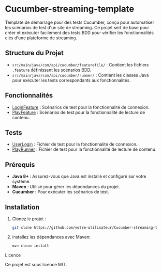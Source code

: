 # Cucumber-streaming-template

Template de démarrage pour des tests Cucumber, conçu pour automatiser les scénarios de test d'un site de streaming. Ce projet sert de base pour créer et exécuter facilement des tests BDD pour vérifier les fonctionnalités clés d'une plateforme de streaming.

## Structure du Projet

- `src/main/java/com/api/cucumber/featurefile/` : Contient les fichiers `.feature` définissant les scénarios BDD.
- `src/main/java/com/api/cucumber/runner/` : Contient les classes Java pour exécuter les tests correspondants aux fonctionnalités.

## Fonctionnalités

- [LoginFeature](src/main/java/com/api/cucumber/featurefile/LoginFeature.feature) : Scénarios de test pour la fonctionnalité de connexion.
- [PlayFeature](src/main/java/com/api/cucumber/featurefile/PlayFeature.feature) : Scénarios de test pour la fonctionnalité de lecture de contenu.

## Tests

- [UserLogin](src/main/java/com/api/cucumber/runner/UserLogin.java) : Fichier de test pour la fonctionnalité de connexion.
- [PlayRunner](src/main/java/com/api/cucumber/runner/PlayRunner.java) : Fichier de test pour la fonctionnalité de lecture de contenu.

## Prérequis

- **Java 8+** : Assurez-vous que Java est installé et configuré sur votre système.
- **Maven** : Utilisé pour gérer les dépendances du projet.
- **Cucumber** : Pour exécuter les scénarios de test.

## Installation

1. Clonez le projet :
   ```bash
   git clone https://github.com/votre-utilisateur/Cucumber-streaming-template.git

2. installez les dépendances avec Maven:
   ```bash
   mvn clean install

Licence

Ce projet est sous licence MIT.

